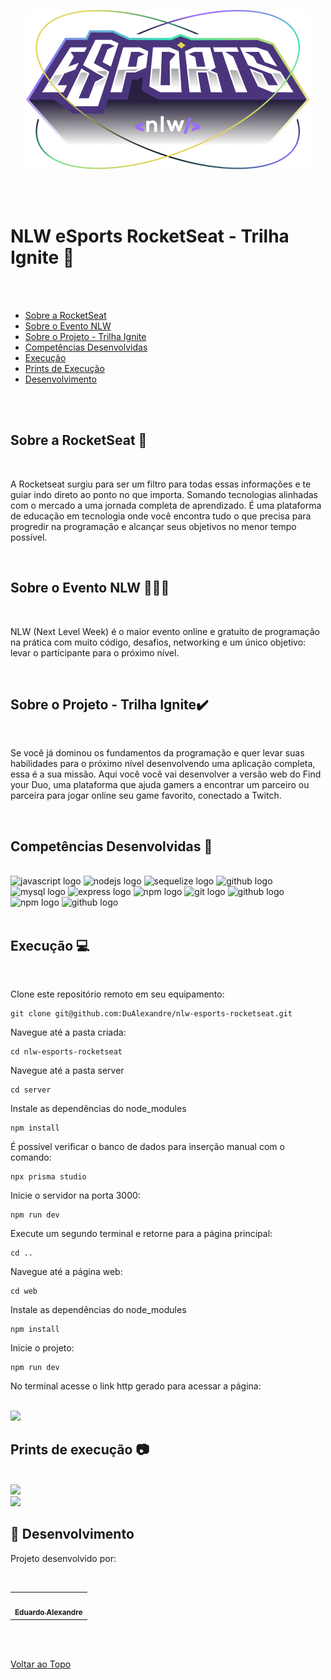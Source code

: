 <a id='ancora'></a>


<div align="center">
<img  src="./web/src/assets/logo-nlw-esports.png"/>
</div>

<br><br>

# NLW eSports RocketSeat - Trilha Ignite 🚀

<br><br>

- [Sobre a RocketSeat](#ancora1) <br>
- [Sobre o Evento NLW](#ancora2) <br>
- [Sobre o Projeto - Trilha Ignite](#ancora3) <br>
- [Competências Desenvolvidas](#ancora4) <br>
- [Execução](#ancora7) <br>
- [Prints de Execução](#ancora8) <br>
- [Desenvolvimento](#ancora9)

<br><br>


<a id="ancora1"></a>
## Sobre a RocketSeat 🚀

<br>

A Rocketseat surgiu para ser um filtro para todas essas informações e te guiar indo direto ao ponto no que importa. Somando tecnologias alinhadas com o mercado a uma jornada completa de aprendizado. É uma plataforma de educação em tecnologia onde você encontra tudo o que precisa para progredir na programação e alcançar seus objetivos no menor tempo possível.

<br>

<a id="ancora2"></a>
## Sobre o Evento NLW 👨🏽‍💻

<br>

NLW (Next Level Week) é o maior evento online e gratuito de programação na prática com muito código, desafios, networking e um único objetivo: levar o participante para o próximo nível.

<br>

<a id="ancora3"></a>
## Sobre o Projeto - Trilha Ignite✔️

<br>

Se você já dominou os fundamentos da programação e quer levar suas habilidades para o próximo nível desenvolvendo uma aplicação completa, essa é a sua missão.
Aqui você você vai desenvolver a versão web do Find your Duo, uma plataforma que ajuda gamers a encontrar um parceiro ou parceira para jogar online seu game favorito, conectado a Twitch.

<br>

<a id="ancora4"></a>
## Competências Desenvolvidas 📝

<br>

<div align="left">
  <img src="https://cdn.jsdelivr.net/gh/devicons/devicon/icons/html5/html5-original.svg" height="40" width="52" alt="javascript logo"  />
  <img src="https://cdn.jsdelivr.net/gh/devicons/devicon/icons/css3/css3-original.svg" height="40" width="52" alt="nodejs logo"  />
  <img src="https://cdn.jsdelivr.net/gh/devicons/devicon/icons/javascript/javascript-original.svg" height="40" width="52" alt="sequelize logo"  />
  <img src="https://cdn.jsdelivr.net/gh/devicons/devicon/icons/typescript/typescript-original.svg" height="40" width="52" alt="github logo"  />
  <img src="https://cdn.jsdelivr.net/gh/devicons/devicon/icons/sequelize/sequelize-original.svg" height="40" width="52" alt="mysql logo"  />
  <img src="https://cdn.jsdelivr.net/gh/devicons/devicon/icons/express/express-original.svg" height="40" width="52" alt="express logo"  />
  <img src="https://cdn.jsdelivr.net/gh/devicons/devicon/icons/npm/npm-original-wordmark.svg" height="40" width="52" alt="npm logo"  />
  <img src="https://cdn.jsdelivr.net/gh/devicons/devicon/icons/nodejs/nodejs-original.svg" height="40" width="52" alt="git logo"  />
  <img src="https://cdn.jsdelivr.net/gh/devicons/devicon/icons/sqlite/sqlite-original.svg" height="40" width="52" alt="github logo"  />
  <img src="https://cdn.jsdelivr.net/gh/devicons/devicon/icons/tailwindcss/tailwindcss-plain.svg" height="40" width="52" alt="npm logo"  >
  <img src="https://cdn.jsdelivr.net/gh/devicons/devicon/icons/react/react-original.svg" height="40" width="52" alt="github logo"  />
</div>

<br>

<a id="ancora7"></a>
## Execução 💻

<br>

Clone este repositório remoto em seu equipamento:
```
git clone git@github.com:DuAlexandre/nlw-esports-rocketseat.git
```
Navegue até a pasta criada:
```
cd nlw-esports-rocketseat
```
Navegue até a pasta server
```
cd server
```
Instale as dependências do node_modules
````
npm install
````
É possível verificar o banco de dados para inserção manual com o comando:
```
npx prisma studio
```
Inicie o servidor na porta 3000:
````
npm run dev
````
Execute um segundo terminal e retorne para a página principal:
````
cd ..
````
Navegue até a página web:
```
cd web
````
Instale as dependências do node_modules
````
npm install
````
Inicie o projeto:
````
npm run dev
````
No terminal acesse o link http gerado para acessar a página:

<br>

<img src="./web/public/print1.png"/>

<br>

<a id="ancora8"></a>
## Prints de execução 📷

<br>

<img src="./web/public/print2.png"/>

<br>

<img src="./web/public/print3.png"/>

<br>

<a id="ancora9"></a>
## 🤝 Desenvolvimento


Projeto desenvolvido por:

<br>

<table align="center">
  <tr>
    </td>
    <td align="center">
      <a href="https://www.linkedin.com/in/eduardo-alexandre025/">
        <img src="https://avatars.githubusercontent.com/u/95940707?s=96&v=4" width="100px;" alt=""/><br>
        <sub>
          <b>Eduardo Alexandre</b>
        </sub>
      </a>
  </tr>
</table>

<br><br>

[Voltar ao Topo](#ancora)